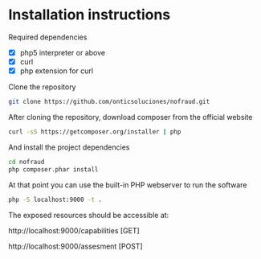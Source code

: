# Installation instructions

Required dependencies

- [x] php5 interpreter or above
- [x] curl
- [x] php extension for curl

Clone the repository

```bash
git clone https://github.com/onticsoluciones/nofraud.git
```

After cloning the repository, download composer from the official website

```bash
curl -sS https://getcomposer.org/installer | php
```

And install the project dependencies

```bash
cd nofraud
php composer.phar install
```

At that point you can use the built-in PHP webserver to run the software

```bash
php -S localhost:9000 -t .
```

The exposed resources should be accessible at:

http://localhost:9000/capabilities [GET]

http://localhost:9000/assesment [POST]
